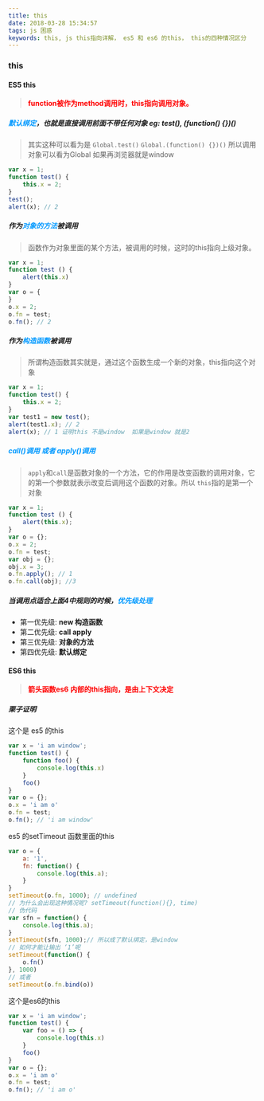 ```yaml
---
title: this
date: 2018-03-28 15:34:57
tags: js 困惑
keywords: this, js this指向详解， es5 和 es6 的this， this的四种情况区分
---
```

### this
#### ES5 this
> <font color="red">**function被作为method调用时，this指向调用对象。**</font>

##### <font color="#0099ff">默认绑定</font>，也就是直接调用前面不带任何对象 eg: test(), (function() {})()
> 其实这种可以看为是 `Global.test()` `Global.(function() {})()` 所以调用对象可以看为Global 如果再浏览器就是window

```javascript
var x = 1;
function test() {
    this.x = 2;
}
test();
alert(x); // 2
```

##### 作为<font color="#0099ff">对象的方法</font>被调用
> 函数作为对象里面的某个方法，被调用的时候，这时的this指向上级对象。

```javascript
var x = 1;
function test () {
    alert(this.x)
}
var o = {
}
o.x = 2;
o.fn = test;
o.fn(); // 2
```
##### 作为<font color="#0099ff">构造函数</font>被调用
> 所谓构造函数其实就是，通过这个函数生成一个新的对象，this指向这个对象

```javascript
var x = 1;
function test() {
    this.x = 2;
}
var test1 = new test();
alert(test1.x); // 2
alert(x); // 1 证明this 不是window  如果是window 就是2
```
##### <font color="#0099ff">call()调用 或者 apply()调用</font>
> `apply`和`call`是函数对象的一个方法，它的作用是改变函数的调用对象，它的第一个参数就表示改变后调用这个函数的对象。所以 `this`指的是第一个对象

```javascript
var x = 1;
function test () {
    alert(this.x);
}
var o = {};
o.x = 2;
o.fn = test;
var obj = {};
obj.x = 3;
o.fn.apply(); // 1
o.fn.call(obj); //3
```

##### 当调用点适合上面4中规则的时候，<font color="#0099ff">优先级处理</font>
* 第一优先级: **new 构造函数**
* 第二优先级: **call apply**
* 第三优先级: **对象的方法**
* 第四优先级: **默认绑定**

#### ES6 this
> <font color="red">**箭头函数es6 内部的this指向，是由上下文决定**</font>

##### 栗子证明
这个是 es5 的this
```javascript
var x = 'i am window';
function test() {
    function foo() {
        console.log(this.x)
    }
    foo()
}
var o = {};
o.x = 'i am o'
o.fn = test;
o.fn(); // 'i am window'
```
es5 的setTimeout 函数里面的this
```javascript
var o = {
    a: '1',
    fn: function() {
        console.log(this.a);
    }
}
setTimeout(o.fn, 1000); // undefined
// 为什么会出现这种情况呢? setTimeout(function(){}, time)
// 伪代码
var sfn = function() {
    console.log(this.a);
}
setTimeout(sfn, 1000);// 所以成了默认绑定，是window
// 如何才能让输出 ‘1’呢
setTimeout(function() {
    o.fn()
}, 1000)
// 或者
setTimeout(o.fn.bind(o))
```
这个是es6的this
```javascript
var x = 'i am window';
function test() {
    var foo = () => {
        console.log(this.x)
    }
    foo()
}
var o = {};
o.x = 'i am o'
o.fn = test;
o.fn(); // 'i am o'
```


